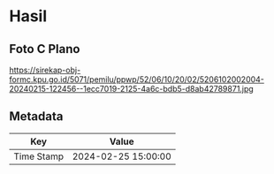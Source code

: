 # Hasil

## Foto C Plano

https://sirekap-obj-formc.kpu.go.id/5071/pemilu/ppwp/52/06/10/20/02/5206102002004-20240215-122456--1ecc7019-2125-4a6c-bdb5-d8ab42789871.jpg


## Metadata

| Key        | Value               |
| ---------- | ------------------- |
| Time Stamp | 2024-02-25 15:00:00 |



